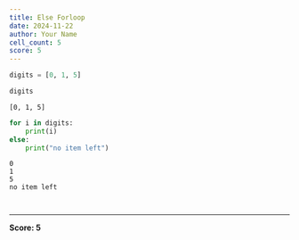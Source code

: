```yaml
---
title: Else Forloop
date: 2024-11-22
author: Your Name
cell_count: 5
score: 5
---
```


```python
digits = [0, 1, 5]
```


```python
digits
```




    [0, 1, 5]




```python
for i in digits:
    print(i)
else:
    print("no item left")
```

    0
    1
    5
    no item left



```python

```


```python

```


---
**Score: 5**
